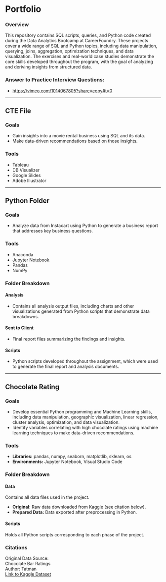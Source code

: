 # Portfolio

### Overview
This repository contains SQL scripts, queries, and Python code created during the Data Analytics Bootcamp at CareerFoundry. These projects cover a wide range of SQL and Python topics, including data manipulation, querying, joins, aggregation, optimization techniques, and data visualization. The exercises and real-world case studies demonstrate the core skills developed throughout the program, with the goal of analyzing and deriving insights from structured data.

### Answer to Practice Interview Questions:
- https://vimeo.com/1014067805?share=copy#t=0

---

## CTE File

### Goals
- Gain insights into a movie rental business using SQL and its data.
- Make data-driven recommendations based on those insights.

### Tools
- Tableau
- DB Visualizer
- Google Slides
- Adobe Illustrator

---

## Python Folder

### Goals
- Analyze data from Instacart using Python to generate a business report that addresses key business questions.

### Tools
- Anaconda
- Jupyter Notebook
- Pandas
- NumPy

### Folder Breakdown
#### Analysis
- Contains all analysis output files, including charts and other visualizations generated from Python scripts that demonstrate data breakdowns.

#### Sent to Client
- Final report files summarizing the findings and insights.

#### Scripts
- Python scripts developed throughout the assignment, which were used to generate the final report and analysis documents.

---

## Chocolate Rating

### Goals
- Develop essential Python programming and Machine Learning skills, including data manipulation, geographic visualization, linear regression, cluster analysis, optimization, and data visualization.
- Identify variables correlating with high chocolate ratings using machine learning techniques to make data-driven recommendations.

### Tools
- **Libraries:** pandas, numpy, seaborn, matplotlib, sklearn, os
- **Environments:** Jupyter Notebook, Visual Studio Code

### Folder Breakdown

#### Data
Contains all data files used in the project.

- **Original:** Raw data downloaded from Kaggle (see citation below).
- **Prepared Data:** Data exported after preprocessing in Python.

#### Scripts
Holds all Python scripts corresponding to each phase of the project.

### Citations
Original Data Source:  
Chocolate Bar Ratings  
Author: Tatman  
[Link to Kaggle Dataset](https://www.kaggle.com/datasets/rtatman/chocolate-bar-ratings/data)
